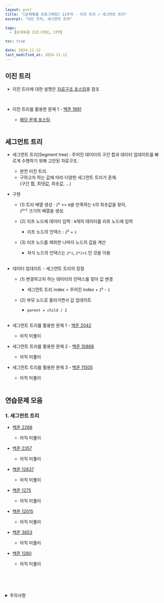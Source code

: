```yaml
---
layout: post
title: "[문제해결 프로그래밍] 11주차 - 이진 트리 / 세그먼트 트리"
excerpt: "이진 트리, 세그먼트 트리"

tags:
  - [문제해결 프로그래밍, CPP]

toc: true

date: 2024-11-12
last_modified_at: 2024-11-12
---
```

## 이진 트리
- 이진 트리에 대한 설명은 [자료구조 포스팅][def]을 참조  

<br>

- 이진 트리를 활용한 문제 1 - [백준 1991][def2]  

  - [해당 문제 포스팅][def3]  

  <br>

## 세그먼트 트리
- 세그먼트 트리(Segment tree) : 주어진 데이터의 구간 합과 데이터 업데이트를 빠르게 수행하기 위해 고안된 자료구조.
  - 완전 이진 트리.
  - 구하고자 하는 값에 따라 다양한 세그먼트 트리가 존재.  
  (구간 합, 최댓값, 최솟값, ...)  

- 구현
  - (1) 트리 배열 생성 : `2`<sup>`k`</sup> >= `N`을 만족하는 `k`의 최솟값을 찾아,  
    `2`<sup>`k+1`</sup> 크기의 배열을 생성.  

  - (2) 리프 노드에 데이터 입력 : `N`개의 데이터를 리프 노드에 입력  
    - 리프 노드의 인덱스 : `2`<sup>`k`</sup> + `i`

  - (3) 리프 노드를 제외한 나머지 노드의 값을 계산  
    - 자식 노드의 인덱스는 `2*i`, `2*i+1` 인 것을 이용  

    <br>

- 데이터 업데이트 - 세그먼트 트리의 장점
  - (1) 변경하고자 하는 데이터의 인덱스를 찾아 값 변경  
    - 세그먼트 트리 index = 주어진 index + `2`<sup>`k`</sup> - `1`  
  - (2) 부모 노드로 올라가면서 값 업데이트  
    - `parent = child / 2`  

    <br>

- 세그먼트 트리를 활용한 문제 1 - [백준 2042][def4]  

  - 아직 미풀이  

- 세그먼트 트리를 활용한 문제 2 - [백준 10868][def5]  

  - 아직 미풀이

- 세그먼트 트리를 활용한 문제 3 - [백준 11505][def6]  

  - 아직 미풀이  

  <br>

## 연습문제 모음
### 1. 세그먼트 트리
- [백준 2268][def7]  

  - 아직 미풀이

- [백준 2357][def8]  

  - 아직 미풀이

- [백준 12837][def9]  

  - 아직 미풀이

- [백준 1275][def10]  

  - 아직 미풀이

- [백준 12015][def11]  

  - 아직 미풀이

- [백준 3653][def12]  

  - 아직 미풀이

- [백준 1280][def13]  

  - 아직 미풀이

<br>
<br>
<br>
<br>
<details>
<summary>주의사항</summary>
<div markdown="1">

이 포스팅은 강원대학교 이다영 교수님의 문제해결 프로그래밍 수업을 들으며 내용을 정리 한 것입니다.  
수업 내용에 대한 저작권은 교수님께 있으니,  
다른 곳으로의 무분별한 내용 복사를 자제해 주세요.

</div>
</details>

[def]: https://orbit3230.github.io/2024/04/29/DS_week9/#3-%EC%9D%B4%EC%A7%84-%ED%8A%B8%EB%A6%AC
[def2]: https://www.acmicpc.net/problem/1991
[def3]: https://orbit3230.github.io/2024/07/10/Daily_Backjoon/
[def4]: https://www.acmicpc.net/problem/2042
[def5]: https://www.acmicpc.net/problem/10868
[def6]: https://www.acmicpc.net/problem/11505
[def7]: https://www.acmicpc.net/problem/2268
[def8]: https://www.acmicpc.net/problem/2357
[def9]: https://www.acmicpc.net/problem/12837
[def10]: https://www.acmicpc.net/problem/1275
[def11]: https://www.acmicpc.net/problem/12015
[def12]: https://www.acmicpc.net/problem/3653
[def13]: https://www.acmicpc.net/problem/1280
